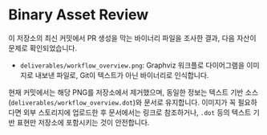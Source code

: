# Binary Asset Review

이 저장소의 최신 커밋에서 PR 생성을 막는 바이너리 파일을 조사한 결과, 다음 자산이 문제로 확인되었습니다.

- `deliverables/workflow_overview.png`: Graphviz 워크플로 다이어그램을 이미지로 내보낸 파일로, Git이 텍스트가 아닌 바이너리로 인식합니다.

현재 커밋에서는 해당 PNG를 저장소에서 제거했으며, 동일한 정보는 텍스트 기반 소스(`deliverables/workflow_overview.dot`)와 문서로 유지합니다. 이미지가 꼭 필요하다면 외부 스토리지에 업로드한 후 문서에서는 링크로 참조하거나, `.dot` 등의 텍스트 기반 표현만 저장소에 포함시키는 것이 안전합니다.
